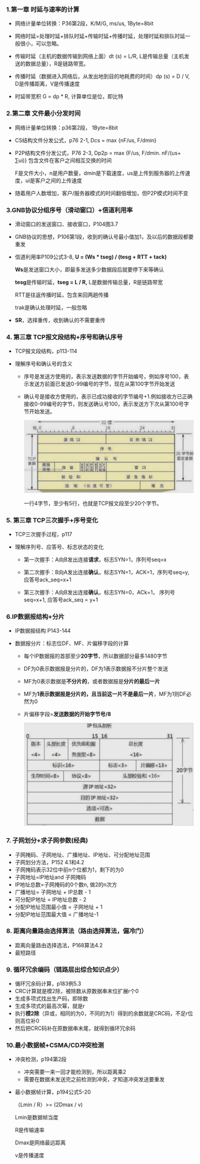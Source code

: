 ### 1.第一章 时延与速率的计算
- 网络计量单位转换：P36第2段，K/M/G, ms/us, 1Byte=8bit

- 网络时延=处理时延+排队时延+传输时延+传播时延，处理时延和排队时延一般很小，可以忽略。

- 传输时延（主机的数据传输到网络上面）dt (s) = L/R, L是传输总量（主机发送的数据总量），R是链路带宽。

- 传播时延（数据进入网络后，从发出地到目的地耗费的时间）dp (s) = D / V, D是传播距离，V是传播速度

- 时延带宽积 G = dp * R, 计算单位是位，即比特

  

### 2.第二章 文件最小分发时间

- 网络计量单位转换：p36第2段， 1Byte=8bit

- CS结构文件分发公式，p76 2-1, Dcs = max {nF/us, F/dmin}

- P2P结构文件分发公式，P76 2-3, Dp2p = max {F/us, F/dmin. nF/(us+ $\sum$ui)} 包含文件在客户之间相互交换的时间

  F是文件大小，n是用户数量，dmin是下载速度，us是上传到服务器的上传速度，ui是客户之间的上传速度

- 随着用户人数增加，客户/服务器模式的时间翻倍增加，但P2P模式时间不变



### 3.GNB协议分组序号（滑动窗口）+信道利用率

- 滑动窗口的发送窗口、接收窗口，P104图3.7

- GNB协议的思想，P106第1段，收到的确认号最小值加1，及以后的数据段都要重发

- 信道利用率P109公式3-8, **U = (Ws * tseg) / (tesg + RTT + tack)**

  **Ws**是发送窗口大小，即最多发送多少数据段后就要停下来等确认

  **tesg**是传输时延，**tseg = L / R,** L是数据传输总量，R是链路带宽

  RTT是往返传播时延，包含来回两趟传播

  trak是确认处理时延，一般忽略

  

- **SR**，选择重传，收到确认的不需要重传



### 4. 第三章 TCP报文段结构+序号和确认序号

- TCP报文段结构，p113-114

- 理解序号和确认号的含义

  - 序号是发送方使用的，表示发送数据的字节开始编号，例如序号100，表示发送方前面已发送0-99编号的字节，现在从第100字节开始发送

  - 确认号是接收方使用的，表示已成功接收的字节编号+1.例如接收方已正确接收0-99编号的字节，则发送确认号100，表示发送方下次从第100号字节开始发送。

    ![](https://raw.githubusercontent.com/Ihtml/images/master/img/20200823171957.png)

    一行4字节，至少有5行，也就是TCP报文段至少20个字节。



### 5. 第三章 TCP三次握手+序号变化

- TCP三次握手过程，p117

- 理解序列号、应答号、标志状态的变化

  - 第一次握手：A向B发出连接**请求**，标志SYN=1，序列号seq=x

  - 第二次握手：B向A发出连接**确认**，标志SYN=1，ACK=1，序列号seq=y, 应答号ack_seq=x+1

  - 第三次握手：A向B发出连接**确认**，标志SYN=0，ACk=1， 序列号seq=x+1, 应答号ack_seq = y+1




### 6.IP数据报结构+分片

- IP数据报结构 P143-144

- 数据报分片：标志位DF、MF、片偏移字段的计算

  - 每个IP数据报的首部至少**20字节**，所以数据部分最多1480字节

  - DF为0表示数据报是分片的，DF为1表示数据报不分片整个发送

  - MF为0表示数据是**不分片的**，或者数据报是**分片的最后一片**

  - MF为**1表示数据报是分片的，且当前这一片不是最后一片**，MF为1则DF必然为0

  - 片偏移字段=**发送数据的开始字节号/8**

    ![](https://raw.githubusercontent.com/Ihtml/images/master/img/20200823235552.png)



### 7. 子网划分+求子网参数(经典)

- 子网掩码、子网地址、广播地址、IP地址、可分配地址范围
- 子网划分方法，P152  4.1和4.2
- 子网掩码表示32位中前n个位都为1，剩下的为0
- 子网地址=IP地址and 子网掩码
- IP地址总数=子网掩码的0个数n, 做2的n次方
- 广播地址= 子网地址 + IP总数 - 1
- 可分配IP地址 = IP地址总数 - 2
- 分配IP地址范围最小值 = 子网地址 + 1
- 分配IP地址范围最大值 = 广播地址-1



### 8. 距离向量路由选择算法（路由选择算法，偏冷门）

- 距离向量路由选择选法，P168算法4.2
- 最短路径



###  9. 循环冗余编码（链路层出综合知识点少）

- 循环冗余码计算，p183例5.3
- CRC计算就是模2除，被除数从原数据串末位扩展r个0
- 生成多项式找出生产码，即除数
- 生成多项式的最高次幂，就是r
- 执行**模2除**（异或，相同的为0，不同的为1）得到的余数就是CRC码，不足r位则高位补0
- 然后把CRC码补在原数据串末尾，就得到循环冗余码



### 10.最小数据帧+CSMA/CD冲突检测

- 冲突检测，p194第2段

  - 冲突需要一来一回才能检测到，所以距离乘2
  - 需要在数据未发送完之前检测到冲突，才知道冲突发送要重发

- 最小数据帧计算，p194公式5-20

  （Lmin / R）>= (2Dmax / v)

    Lmin是数据帧当度

   R是传输速率

  Dmax是网络最远距离

  v是传播速度